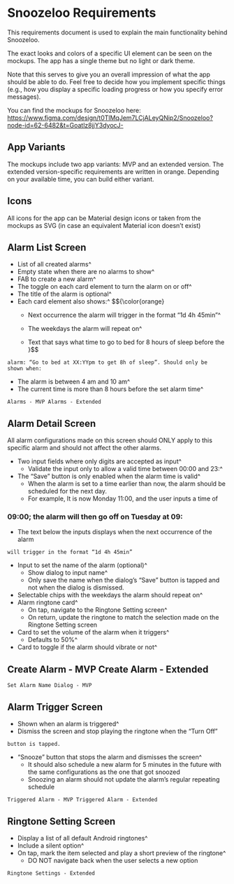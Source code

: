 # Snoozeloo Requirements

This requirements document is used to explain the main functionality behind
Snoozeloo.

The exact looks and colors of a specific UI element can be seen on the
mockups. The app has a single theme but no light or dark theme.

Note that this serves to give you an overall impression of what the app
should be able to do. Feel free to decide how you implement specific things
(e.g., how you display a specific loading progress or how you specify error
messages).

You can find the mockups for Snoozeloo here: https://www.figma.com/design/t0TlMqJem7LCjALeyQNip2/Snoozeloo?node-id=62-6482&t=Goatlz8jjY3dyocJ-

## App Variants

The mockups include two app variants: MVP and an extended version. The
extended version-specific requirements are written in orange. Depending on
your available time, you can build either variant.

## Icons

All icons for the app can be Material design icons or taken from the mockups
as SVG (in case an equivalent Material icon doesnʼt exist)

## Alarm List Screen

- List of all created alarms^
- Empty state when there are no alarms to show^
- FAB to create a new alarm^
- The toggle on each card element to turn the alarm on or off^
- The title of the alarm is optional^
- Each card element also shows:^
  $${\color{orange}
  - Next occurrence the alarm will trigger in the format “1d 4h 45min”^

  - The weekdays the alarm will repeat on^
  - Text that says what time to go to bed for 8 hours of sleep before the
  }$$
```
alarm: “Go to bed at XX:YYpm to get 8h of sleep”. Should only be
shown when:
```

- The alarm is between 4 am and 10 am^
- The current time is more than 8 hours before the set alarm time^

```
Alarms - MVP Alarms - Extended
```

## Alarm Detail Screen

All alarm configurations made on this screen should ONLY apply to this
specific alarm and should not affect the other alarms.

- Two input fields where only digits are accepted as input^
  - Validate the input only to allow a valid time between 00:00 and 23:^
- The “Save” button is only enabled when the alarm time is valid^
  - When the alarm is set to a time earlier than now, the alarm should be
    scheduled for the next day.
  - For example, It is now Monday 11:00, and the user inputs a time of

### 09:00; the alarm will then go off on Tuesday at 09:

- The text below the inputs displays when the next occurrence of the alarm

```
will trigger in the format “1d 4h 45min”
```

- Input to set the name of the alarm (optional)^
  - Show dialog to input name^
  - Only save the name when the dialog’s “Save” button is tapped and not
    when the dialog is dismissed.
- Selectable chips with the weekdays the alarm should repeat on^
- Alarm ringtone card^
  - On tap, navigate to the Ringtone Setting screen^
  - On return, update the ringtone to match the selection made on the
    Ringtone Setting screen
- Card to set the volume of the alarm when it triggers^
  - Defaults to 50%^
- Card to toggle if the alarm should vibrate or not^

## Create Alarm - MVP Create Alarm - Extended

```
Set Alarm Name Dialog - MVP
```

## Alarm Trigger Screen

- Shown when an alarm is triggered^
- Dismiss the screen and stop playing the ringtone when the “Turn Off”

```
button is tapped.
```

- “Snooze” button that stops the alarm and dismisses the screen^
  - It should also schedule a new alarm for 5 minutes in the future with the
    same configurations as the one that got snoozed
  - Snoozing an alarm should not update the alarm’s regular repeating
    schedule

```
Triggered Alarm - MVP Triggered Alarm - Extended
```

## Ringtone Setting Screen

- Display a list of all default Android ringtones^
- Include a silent option^
- On tap, mark the item selected and play a short preview of the ringtone^
  - DO NOT navigate back when the user selects a new option

```
Ringtone Settings - Extended
```
